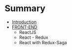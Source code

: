 # Summary

* [Introduction](README.md)
* [FRONT-END](front-end.md)
  * ReactJS
  * React - Redux
  * React with Redux-Saga


